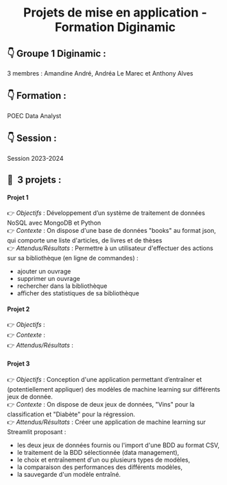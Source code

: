 <h1 align="center">Projets de mise en application - Formation Diginamic</h1>

## :point_down: Groupe 1 Diginamic :
3 membres : Amandine André, Andréa Le Marec et Anthony Alves

## :point_down: Formation :
POEC Data Analyst

## :point_down: Session :
Session 2023-2024

## 🚀&nbsp; 3 projets :
#### Projet 1
👉 *Objectifs* : Développement d’un système de traitement de données NoSQL avec MongoDB et Python <br>
👉 *Contexte* : On dispose d'une base de données "books" au format json, qui comporte une liste d'articles, de livres et de thèses <br>
👉 *Attendus/Résultats* : Permettre à un utilisateur d'effectuer des actions sur sa bibliothèque (en ligne de commandes) : <br>
- ajouter un ouvrage <br>
- supprimer un ouvrage <br>
- rechercher dans la bibliothèque <br>
- afficher des statistiques de sa bibliothèque <br>

#### Projet 2
👉 *Objectifs* :  <br>
👉 *Contexte* :  <br>
👉 *Attendus/Résultats* :  <br>

#### Projet 3
👉 *Objectifs* : Conception d'une application permettant d’entraîner et (potentiellement appliquer) des modèles de machine learning sur différents jeux de donnée. <br>
👉 *Contexte* : On dispose de deux jeux de données, "Vins" pour la  classification et "Diabète" pour la régression. <br>
👉 *Attendus/Résultats* : Créer une application de machine learning sur Streamlit proposant :​ <br>
- les deux jeux de données fournis ou l'import d'une BDD au format CSV​,
- le traitement de la BDD sélectionnée (data management)​, <br>
- le choix et entraînement d'un ou plusieurs types de modèles​, <br>
- la comparaison des performances des différents modèles​, <br>
- la sauvegarde d'un modèle entraîné. <br>

